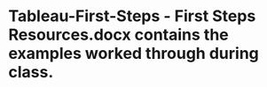 # Tableau-First-Steps - First Steps Resources.docx contains the examples worked through during class.
